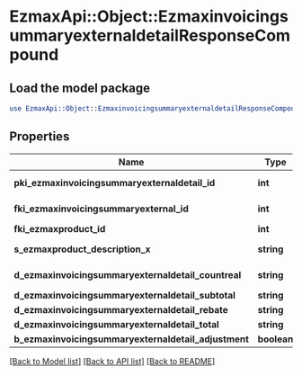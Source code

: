 # EzmaxApi::Object::EzmaxinvoicingsummaryexternaldetailResponseCompound

## Load the model package
```perl
use EzmaxApi::Object::EzmaxinvoicingsummaryexternaldetailResponseCompound;
```

## Properties
Name | Type | Description | Notes
------------ | ------------- | ------------- | -------------
**pki_ezmaxinvoicingsummaryexternaldetail_id** | **int** | The unique ID of the Ezmaxinvoicingsummaryexternaldetail | [optional] 
**fki_ezmaxinvoicingsummaryexternal_id** | **int** | The unique ID of the Ezmaxinvoicingsummaryexternal | [optional] 
**fki_ezmaxproduct_id** | **int** | The unique ID of the Ezmaxproduct | 
**s_ezmaxproduct_description_x** | **string** | The description of the Ezmaxproduct in the language of the requester | 
**d_ezmaxinvoicingsummaryexternaldetail_countreal** | **string** | The count item invoiced for the product | 
**d_ezmaxinvoicingsummaryexternaldetail_subtotal** | **string** | The subtotal invoiced for the product | 
**d_ezmaxinvoicingsummaryexternaldetail_rebate** | **string** | The rebate for the product | 
**d_ezmaxinvoicingsummaryexternaldetail_total** | **string** | The total invoiced for the product | 
**b_ezmaxinvoicingsummaryexternaldetail_adjustment** | **boolean** | Whether it&#39;s an adjustment | 

[[Back to Model list]](../README.md#documentation-for-models) [[Back to API list]](../README.md#documentation-for-api-endpoints) [[Back to README]](../README.md)


